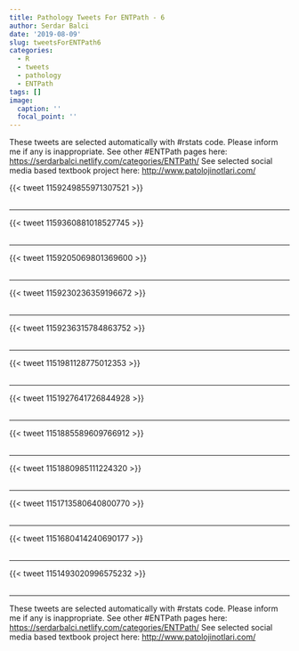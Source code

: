 ```yaml
---
title: Pathology Tweets For ENTPath - 6
author: Serdar Balci
date: '2019-08-09'
slug: tweetsForENTPath6
categories:
  - R
  - tweets
  - pathology
  - ENTPath
tags: []
image:
  caption: ''
  focal_point: ''
---
```



These tweets are selected automatically with #rstats code. Please inform me if any is inappropriate.
See other #ENTPath pages here: https://serdarbalci.netlify.com/categories/ENTPath/ 
See selected social media based textbook project here: http://www.patolojinotlari.com/

{{< tweet 1159249855971307521 >}}
<br>
<br>
<hr>
{{< tweet 1159360881018527745 >}}
<br>
<br>
<hr>
{{< tweet 1159205069801369600 >}}
<br>
<br>
<hr>
{{< tweet 1159230236359196672 >}}
<br>
<br>
<hr>
{{< tweet 1159236315784863752 >}}
<br>
<br>
<hr>
{{< tweet 1151981128775012353 >}}
<br>
<br>
<hr>
{{< tweet 1151927641726844928 >}}
<br>
<br>
<hr>
{{< tweet 1151885589609766912 >}}
<br>
<br>
<hr>
{{< tweet 1151880985111224320 >}}
<br>
<br>
<hr>
{{< tweet 1151713580640800770 >}}
<br>
<br>
<hr>
{{< tweet 1151680414240690177 >}}
<br>
<br>
<hr>
{{< tweet 1151493020996575232 >}}
<br>
<br>
<hr>


These tweets are selected automatically with #rstats code. Please inform me if any is inappropriate.
See other #ENTPath pages here: https://serdarbalci.netlify.com/categories/ENTPath/ 
See selected social media based textbook project here: http://www.patolojinotlari.com/
